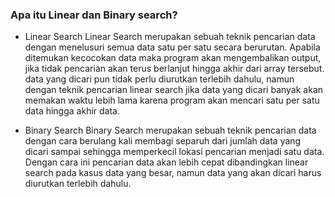 ### Apa itu Linear dan Binary search?

- Linear Search
	Linear Search merupakan sebuah teknik pencarian data dengan menelusuri semua data satu per satu secara berurutan. Apabila ditemukan kecocokan data maka program akan mengembalikan output, jika tidak pencarian akan terus berlanjut hingga akhir dari array tersebut. data yang dicari pun tidak perlu diurutkan terlebih dahulu, namun dengan teknik pencarian linear search jika data yang dicari banyak akan memakan waktu lebih lama karena program akan mencari satu per satu data hingga akhir data.

- Binary Search
	Binary Search merupakan sebuah teknik pencarian data dengan cara berulang kali membagi separuh dari jumlah data yang dicari sampai sehingga memperkecil lokasi pencarian menjadi satu data. Dengan cara ini pencarian data akan lebih cepat dibandingkan linear search pada kasus data yang besar, namun data yang akan dicari harus diurutkan terlebih dahulu.
